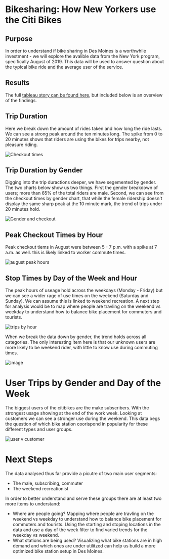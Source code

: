 # Bikesharing: How New Yorkers use the Citi Bikes 

## Purpose 

In order to understand if bike sharing in Des Moines is a worthwhile investment - we will explore the avalible data from the New York program, specifically August of 2019. This data will be used to answer question about the typical bike ride and the average user of the service. 

## Results 

The full [tableau story can be found here](https://public.tableau.com/app/profile/kayleigh.bradley.vogt/viz/CitiBikeDataReview/CitiBikeDataPresentaion?publish=yes), but included below is an overview of the findings. 

## Trip Duration 
Here we break down the amount of rides taken and how long the ride lasts. We can see a strong peak around the ten minutes long. The spike from 0 to 20 minutes shows that riders are using the bikes for trips nearby, not pleasure riding. 

![Checkout times](https://user-images.githubusercontent.com/86968320/147589751-54115654-bbd3-4e61-bbeb-0d0b9074a9de.png)

## Trip Duration by Gender 

Digging into the trip duractions deeper, we have segemented by gender. The two charts below show us two things. First the gender breakdown of users; more than 65% of the total riders are male. Second, we can see from the checkout times by gender chart, that while the female ridership doesn't display the same sharp peak at the 10 minute mark, the trend of trips under 20 minutes hold.

![Gender and checkout ](https://user-images.githubusercontent.com/86968320/147590092-6d940935-493c-4446-adf2-12accac4ac81.png)

## Peak Checkout Times by Hour 

Peak checkout tiems in August were between 5 - 7 p.m. with a spike at 7 a.m. as well. this is likely linked to worker commute times. 

![august peak hours](https://user-images.githubusercontent.com/86968320/147590316-a05e9414-8629-431c-a459-f0ceff95a639.png)

## Stop Times by Day of the Week and Hour

The peak hours of useage hold across the weekdays (Monday - Friday) but we can see a wider rage of use times on the weekend (Saturday and Sunday). We can assume this is linked to weekend recreation. A next step for analysis would be to map where people are travling on the weekend vs weekday to understand how to balance bike placement for commuters and tourists. 

![trips by hour](https://user-images.githubusercontent.com/86968320/147590720-c28af693-8719-4dac-a16d-545759f8cb51.png)

When we break the data down by gender, the trend holds across all categories. The only interesting item here is that our unknown users are more likely to be weekend rider, with little to know use during commuting times. 

![image](https://user-images.githubusercontent.com/86968320/147590797-1338f928-bd60-420d-8c5d-353b211f3d87.png)

# User Trips by Gender and Day of the Week 

The biggest users of the citibikes are the make subscribers. With the strongest usage showing at the end of the work week. Looking at customers we can see a stronger use during the weekend. This data begs the question of which bike station coorispond in popularity for these different types and user groups. 

![user v customer](https://user-images.githubusercontent.com/86968320/147591539-8346a8cc-b942-45ea-8236-91f0f0dbc86a.png)


# Next Steps 

The data analysed thus far provide a picutre of two main user segments:
- The male, subscribing, commuter 
- The weekend recreationist

In order to better understand and serve these groups there are at least two more items to understand:
- Where are people going? Mapping where people are travling on the weekend vs weekday to understand how to balance bike placement for commuters and tourists. Using the starting and stoping locations in the data and use a day of the week filter to find varied trends for the weekday vs weekend.
- What stations are being used? Visualizing what bike stations are in high demand and which ones are under utilitzed can help us build a more optimized bike station setup in Des Moines. 




